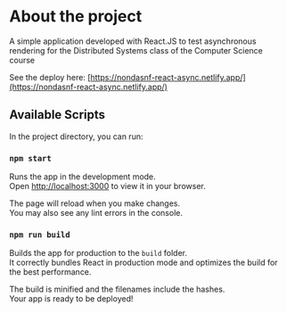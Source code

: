 # About the project
A simple application developed with React.JS to test asynchronous rendering for the Distributed Systems class of the Computer Science course

See the deploy here: [https://nondasnf-react-async.netlify.app/](https://nondasnf-react-async.netlify.app/)
## Available Scripts

In the project directory, you can run:

### `npm start`

Runs the app in the development mode.\
Open [http://localhost:3000](http://localhost:3000) to view it in your browser.

The page will reload when you make changes.\
You may also see any lint errors in the console.

### `npm run build`

Builds the app for production to the `build` folder.\
It correctly bundles React in production mode and optimizes the build for the best performance.

The build is minified and the filenames include the hashes.\
Your app is ready to be deployed!


